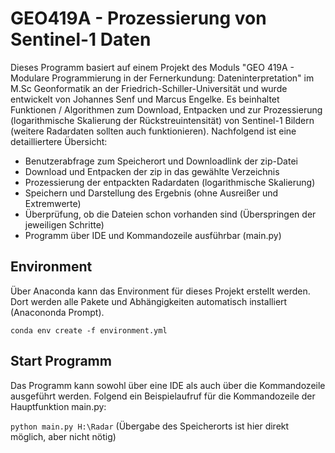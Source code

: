 # GEO419A - Prozessierung von Sentinel-1 Daten
Dieses Programm basiert auf einem Projekt des Moduls "GEO 419A - Modulare Programmierung in der Fernerkundung: Dateninterpretation" im M.Sc Geonformatik an der Friedrich-Schiller-Universität und wurde entwickelt von Johannes Senf und Marcus Engelke.
Es beinhaltet Funktionen / Algorithmen zum Download, Entpacken und zur Prozessierung (logarithmische Skalierung der Rückstreuintensität) von Sentinel-1 Bildern (weitere Radardaten sollten auch funktionieren). Nachfolgend ist eine detailliertere Übersicht:

- Benutzerabfrage zum Speicherort und Downloadlink der zip-Datei
- Download und Entpacken der zip in das gewählte Verzeichnis
- Prozessierung der entpackten Radardaten (logarithmische Skalierung)
- Speichern und Darstellung des Ergebnis (ohne Ausreißer und Extremwerte)
- Überprüfung, ob die Dateien schon vorhanden sind (Überspringen der jeweiligen Schritte)
- Programm über IDE und Kommandozeile ausführbar (main.py)

## Environment
Über Anaconda kann das Environment für dieses Projekt erstellt werden. Dort werden alle Pakete und Abhängigkeiten automatisch installiert (Anacononda Prompt). 

```conda env create -f environment.yml```

## Start Programm
Das Programm kann sowohl über eine IDE als auch über die Kommandozeile ausgeführt werden. Folgend ein Beispielaufruf für die Kommandozeile der Hauptfunktion main.py:

```python main.py H:\Radar``` (Übergabe des Speicherorts ist hier direkt möglich, aber nicht nötig)
